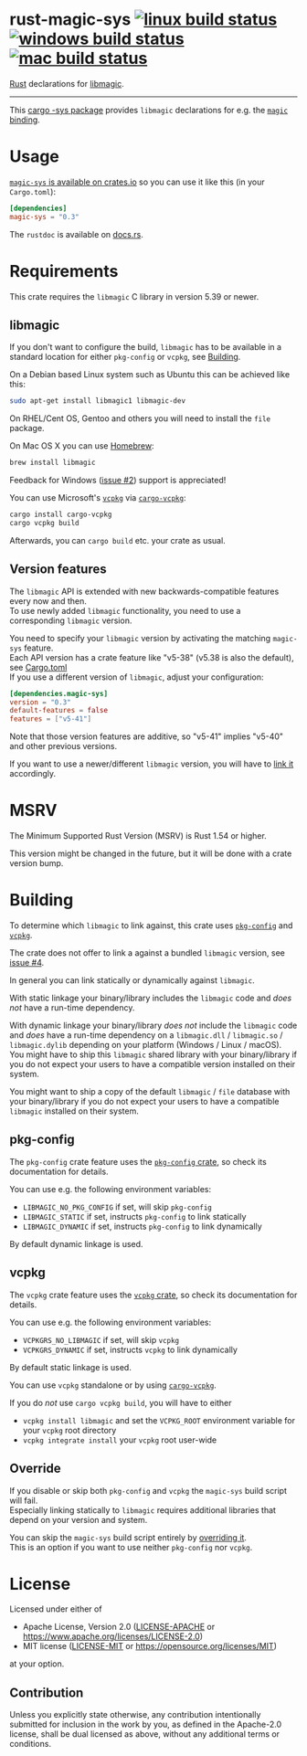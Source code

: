 rust-magic-sys [![linux build status](https://github.com/robo9k/rust-magic-sys/actions/workflows/linux.yml/badge.svg)](https://github.com/robo9k/rust-magic-sys/actions/workflows/linux.yml) [![windows build status](https://github.com/robo9k/rust-magic-sys/actions/workflows/windows.yml/badge.svg)](https://github.com/robo9k/rust-magic-sys/actions/workflows/windows.yml) [![mac build status](https://github.com/robo9k/rust-magic-sys/actions/workflows/mac.yml/badge.svg)](https://github.com/robo9k/rust-magic-sys/actions/workflows/mac.yml)
==============

[Rust](https://www.rust-lang.org/f) declarations for [libmagic](https://www.darwinsys.com/file/).

---

This [cargo -sys package](https://doc.rust-lang.org/cargo/reference/build-scripts.html) provides `libmagic` declarations for e.g. the [`magic` binding](https://crates.io/crates/magic).


# Usage

[`magic-sys` is available on crates.io](https://crates.io/crates/magic-sys) so you can use it like this (in your `Cargo.toml`):

```toml
[dependencies]
magic-sys = "0.3"
```

The `rustdoc` is available on [docs.rs](https://docs.rs/magic-sys).

# Requirements

This crate requires the `libmagic` C library in version 5.39 or newer.

## libmagic

If you don't want to configure the build, `libmagic` has to be available in a standard location
for either `pkg-config` or `vcpkg`, see [Building](#Building).

On a Debian based Linux system such as Ubuntu this can be achieved like this:
```sh
sudo apt-get install libmagic1 libmagic-dev
```

On RHEL/Cent OS, Gentoo and others you will need to install the `file` package.

On Mac OS X you can use [Homebrew](https://brew.sh/):
```sh
brew install libmagic
```

Feedback for Windows ([issue #2](https://github.com/robo9k/rust-magic-sys/issues/2)) support is appreciated!

You can use Microsoft's [`vcpkg`](https://vcpkg.io) via [`cargo-vcpkg`](https://crates.io/crates/cargo-vcpkg):
```sh
cargo install cargo-vcpkg
cargo vcpkg build
```
Afterwards, you can `cargo build` etc. your crate as usual.

## Version features

The `libmagic` API is extended with new backwards-compatible features every now and then.\
To use newly added `libmagic` functionality, you need to use a corresponding `libmagic` version.

You need to specify your `libmagic` version by activating the matching `magic-sys` feature.\
Each API version has a crate feature like "v5-38" (v5.38 is also the default), see [Cargo.toml](Cargo.toml)\
If you use a different version of `libmagic`, adjust your configuration:
```toml
[dependencies.magic-sys]
version = "0.3"
default-features = false
features = ["v5-41"]
```
Note that those version features are additive, so "v5-41" implies "v5-40" and other previous versions.

If you want to use a newer/different `libmagic` version, you will have to [link it](#Building) accordingly.

# MSRV

The Minimum Supported Rust Version (MSRV) is Rust 1.54 or higher.

This version might be changed in the future, but it will be done with a crate version bump.

# Building

To determine which `libmagic` to link against, this crate uses
[`pkg-config`](https://www.freedesktop.org/wiki/Software/pkg-config/)
and [`vcpkg`](https://vcpkg.io/).

The crate does not offer to link a against a bundled `libmagic` version, see [issue #4](https://github.com/robo9k/rust-magic-sys/issues/4).

In general you can link statically or dynamically against `libmagic`.

With static linkage your binary/library includes the `libmagic` code and _does not_ have a run-time dependency.

With dynamic linkage your binary/library _does not_ include the `libmagic` code and _does_ have a run-time dependency on a `libmagic.dll` / `libmagic.so` / `libmagic.dylib` depending on your platform (Windows / Linux / macOS).\
You might have to ship this `libmagic` shared library with your binary/library if you do not expect your users to have a compatible version installed on their system.

You might want to ship a copy of the default `libmagic` / `file` database with your binary/library if you do not expect your users to have a compatible `libmagic` installed on their system.

## pkg-config

The `pkg-config` crate feature uses the [`pkg-config` crate](https://docs.rs/pkg-config), so check its documentation for details.

You can use e.g. the following environment variables:
- `LIBMAGIC_NO_PKG_CONFIG` if set, will skip `pkg-config`
- `LIBMAGIC_STATIC` if set, instructs `pkg-config` to link statically
- `LIBMAGIC_DYNAMIC` if set, instructs `pkg-config` to link dynamically

By default dynamic linkage is used.

## vcpkg

The `vcpkg` crate feature uses the [`vcpkg` crate](https://docs.rs/vcpkg), so check its documentation for details.

You can use e.g. the following environment variables:
- `VCPKGRS_NO_LIBMAGIC` if set, will skip `vcpkg`
- `VCPKGRS_DYNAMIC` if set, instructs `vcpkg` to link dynamically

By default static linkage is used.

You can use `vcpkg` standalone or by using [`cargo-vcpkg`](https://crates.io/crates/cargo-vcpkg).

If you do _not_ use `cargo vcpkg build`, you will have to either
- `vcpkg install libmagic` and set the `VCPKG_ROOT` environment variable for your `vcpkg` root directory
- `vcpkg integrate install` your `vcpkg` root user-wide

## Override

If you disable or skip both `pkg-config` and `vcpkg` the `magic-sys` build script will fail.\
Especially linking statically to `libmagic` requires additional libraries that depend on your version and system.

You can skip the `magic-sys` build script entirely by [overriding it](https://doc.rust-lang.org/cargo/reference/build-scripts.html#overriding-build-scripts).\
This is an option if you want to use neither `pkg-config` nor `vcpkg`.

# License

Licensed under either of
 * Apache License, Version 2.0 ([LICENSE-APACHE](LICENSE-APACHE) or https://www.apache.org/licenses/LICENSE-2.0)
 * MIT license ([LICENSE-MIT](LICENSE-MIT) or https://opensource.org/licenses/MIT)

at your option.

## Contribution

Unless you explicitly state otherwise, any contribution intentionally submitted
for inclusion in the work by you, as defined in the Apache-2.0 license, shall be dual licensed as above, without any
additional terms or conditions.
